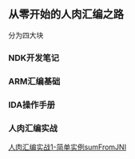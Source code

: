 ## 从零开始的人肉汇编之路

分为四大块

### NDK开发笔记


### ARM汇编基础


### IDA操作手册


### 人肉汇编实战

[人肉汇编实战1-简单实例sumFromJNI](note_2_sum_jni.md)